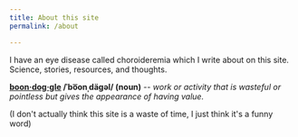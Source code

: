 ```yaml
---
title: About this site
permalink: /about

---
```


I have an eye disease called choroideremia which I write about on this site. Science, stories, resources, and thoughts.



**[boon·dog·gle](https://en.wikipedia.org/wiki/Boondoggle) /ˈbo͞onˌdäɡəl/ (noun)** -- *work or activity that is wasteful or pointless but gives the appearance of having value.*

(I don't actually think this site is a waste of time, I just think it's a funny word)
